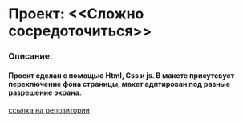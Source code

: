 # Проект: <<Сложно сосредоточиться>>
### Описание: 
#### Проект сделан с помощью Html, Css и js. В макете присутсвует переключение фона страницы, макет адптирован под разные разрешение экрана.



[ссылка на репозитории](https://github.com/IvAn4ik-RuSaKoV/slozhno-sosredotochitsya.git)